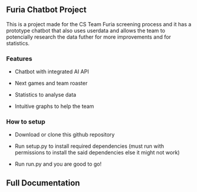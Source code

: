 ## Furia Chatbot Project ##

This is a project made for the CS Team Furia screening process and it has a prototype chatbot that also uses userdata and allows the team to potencially research the data futher for more improvements and for statistics.

### Features ###

- Chatbot with integrated AI API

- Next games and team roaster

- Statistics to analyse data

- Intuitive graphs to help the team

### How to setup ###

- Download or clone this github repository

- Run setup.py to install required dependencies (must run with permissions to install the said dependencies else it might not work)

- Run run.py and you are good to go!

## Full Documentation ##
